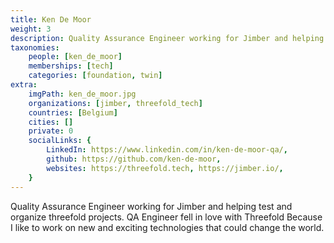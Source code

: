 ```yaml
---
title: Ken De Moor
weight: 3
description: Quality Assurance Engineer working for Jimber and helping test and organize threefold projects.
taxonomies:
    people: [ken_de_moor]
    memberships: [tech]
    categories: [foundation, twin]
extra:
    imgPath: ken_de_moor.jpg
    organizations: [jimber, threefold_tech]
    countries: [Belgium]
    cities: []
    private: 0
    socialLinks: {
        LinkedIn: https://www.linkedin.com/in/ken-de-moor-qa/,
        github: https://github.com/ken-de-moor,
        websites: https://threefold.tech, https://jimber.io/,
    }
---
```


Quality Assurance Engineer working for Jimber and helping test and organize threefold projects. QA Engineer fell in love with Threefold Because I like to work on new and exciting technologies that could change the world.
